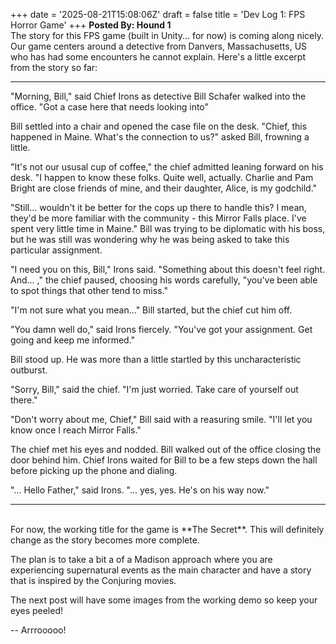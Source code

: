 +++
date = '2025-08-21T15:08:06Z'
draft = false
title = 'Dev Log 1: FPS Horror Game'
+++
**Posted By: Hound 1**</br>
The story for this FPS game (built in Unity... for now) is coming along nicely. Our game centers around a detective from Danvers, Massachusetts, US who has had some encounters he cannot explain. Here's a little excerpt from the story so far:</br>

---
"Morning, Bill," said Chief Irons as detective Bill Schafer walked into the office. "Got a case here that needs looking into"

Bill settled into a chair and opened the case file on the desk. "Chief, this happened in Maine. What's the connection to us?" asked Bill, frowning a little.

"It's not our ususal cup of coffee," the chief admitted leaning forward on his desk. "I happen to know these folks. Quite well, actually. Charlie and Pam Bright are close friends of mine, and their daughter, Alice, is my godchild."

"Still... wouldn't it be better for the cops up there to handle this? I mean, they'd be more familiar with the community - this Mirror Falls place. I've spent very little time in Maine." Bill was trying to be diplomatic with his boss, but he was still was wondering why he was being asked to take this particular assignment.

"I need you on this, Bill," Irons said. "Something about this doesn't feel right. And... ," the chief paused, choosing his words carefully, "you've been able to spot things that other tend to miss."

"I'm not sure what you mean..." Bill started, but the chief cut him off.

"You damn well do," said Irons fiercely. "You've got your assignment. Get going and keep me informed."

Bill stood up. He was more than a little startled by this uncharacteristic outburst.

"Sorry, Bill," said the chief. "I'm just worried. Take care of yourself out there."

"Don't worry about me, Chief," Bill said with a reasuring smile. "I'll let you know once I reach Mirror Falls." 

The chief met his eyes and nodded. Bill walked out of the office closing the door behind him. Chief Irons waited for Bill to be a few steps down the hall before picking up the phone and dialing.

"... Hello Father," said Irons. "... yes, yes. He's on his way now."</br>

---
</br>
For now, the working title for the game is **The Secret**. This will definitely change as the story becomes more complete.

The plan is to take a bit a of a Madison approach where you are experiencing supernatural events as the main character and have a story that is inspired by the Conjuring movies.

The next post will have some images from the working demo so keep your eyes peeled!

-- Arrrooooo!

